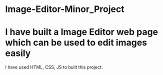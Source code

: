 # Image-Editor-Minor_Project
# I have built a Image Editor web page which can be used to edit images easily
 I have used HTML, CSS, JS to built this project.
